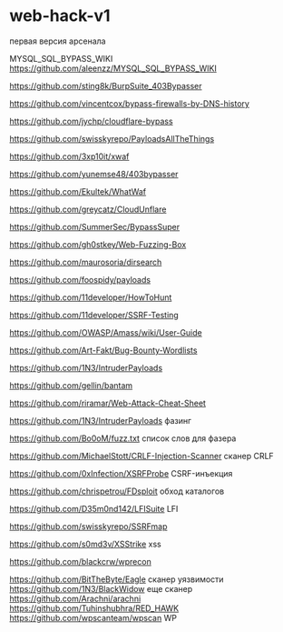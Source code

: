 # web-hack-v1
первая версия арсенала

MYSQL_SQL_BYPASS_WIKI https://github.com/aleenzz/MYSQL_SQL_BYPASS_WIKI

https://github.com/sting8k/BurpSuite_403Bypasser

https://github.com/vincentcox/bypass-firewalls-by-DNS-history

https://github.com/jychp/cloudflare-bypass

https://github.com/swisskyrepo/PayloadsAllTheThings

https://github.com/3xp10it/xwaf

https://github.com/yunemse48/403bypasser

https://github.com/Ekultek/WhatWaf

https://github.com/greycatz/CloudUnflare

https://github.com/SummerSec/BypassSuper

https://github.com/gh0stkey/Web-Fuzzing-Box

https://github.com/maurosoria/dirsearch

https://github.com/foospidy/payloads

https://github.com/11developer/HowToHunt

https://github.com/11developer/SSRF-Testing

https://github.com/OWASP/Amass/wiki/User-Guide

https://github.com/Art-Fakt/Bug-Bounty-Wordlists

https://github.com/1N3/IntruderPayloads

https://github.com/gellin/bantam

https://github.com/riramar/Web-Attack-Cheat-Sheet

https://github.com/1N3/IntruderPayloads фазинг 

https://github.com/Bo0oM/fuzz.txt список слов для фазера

https://github.com/MichaelStott/CRLF-Injection-Scanner сканер CRLF 

https://github.com/0xInfection/XSRFProbe  CSRF-инъекция

https://github.com/chrispetrou/FDsploit обход каталогов 

https://github.com/D35m0nd142/LFISuite LFI

https://github.com/swisskyrepo/SSRFmap

https://github.com/s0md3v/XSStrike xss

https://github.com/blackcrw/wprecon

https://github.com/BitTheByte/Eagle сканер уязвимости
https://github.com/1N3/BlackWidow еще сканер
https://github.com/Arachni/arachni
https://github.com/Tuhinshubhra/RED_HAWK
https://github.com/wpscanteam/wpscan WP 


